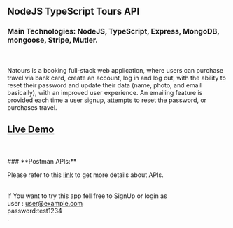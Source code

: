 ## NodeJS TypeScript Tours API

### Main Technologies: <b>NodeJS, TypeScript, Express, MongoDB, mongoose, Stripe, Mutler.</b>

</br></br> Natours is a booking full-stack web application, where users can
purchase travel via bank card, create an account, log in and log out, with the
ability to reset their password and update their data (name, photo, and email
basically), with an improved user experience. An emailing feature is provided
each time a user signup, attempts to reset the password, or purchases travel.
<br>

<h2>  <a href="https://tour-nett.onrender.com/" target="_blank">Live Demo</a></h2>
<br><br>
### **Postman APIs:**

Please refer to this
<a href="https://documenter.getpostman.com/view/13343611/2s8YYPHLY3" target="_blank">link</a>
to get more details about APIs.<br><br>

If You want to try this app fell free to SignUp or login as<br> user :
user@example.com<br> password:test1234<br> .
